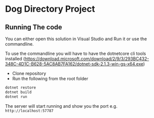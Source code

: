 # Dog Directory Project 

## Running The code

You can either open this solution in Visual Studio and Run it or use the commandline.

To use the commandline you will have to have the dotnetcore cli tools installed (https://download.microsoft.com/download/2/9/3/293BC432-348C-4D1C-B628-5AC8AB7FA162/dotnet-sdk-2.1.3-win-gs-x64.exe)

* Clone repository
* Run the following from the root folder

```powershell
dotnet restore
dotnet build
dotnet run

```

The server will start running and show you the port e.g. ` http://localhost:57787`


